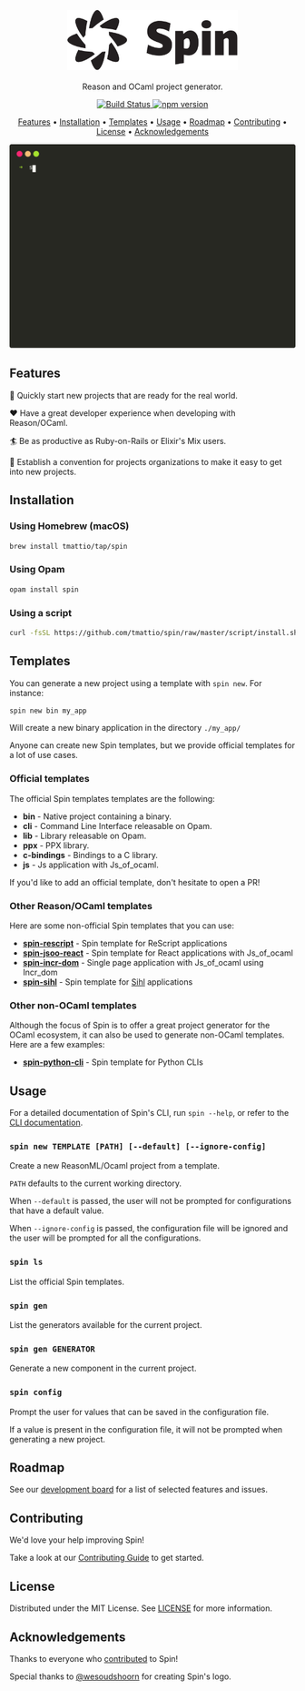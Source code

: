 <p align="center">
    <img width="300" src="https://raw.githubusercontent.com/tmattio/spin/master/doc/logo.svg?sanitize=true" alt="Logo">
  	<br><br>
    Reason and OCaml project generator.
</p>


<p align="center">
  <a href="https://github.com/tmattio/spin/actions">
    <img src="https://github.com/tmattio/spin/workflows/CI/badge.svg" alt="Build Status" />
  </a>
  <a href="https://badge.fury.io/js/%40tmattio%2Fspin">
    <img src="https://badge.fury.io/js/%40tmattio%2Fspin.svg" alt="npm version" />
  </a>
</p>

<p align="center">
  <a href="#features">Features</a> •
  <a href="#installation">Installation</a> •
  <a href="#templates">Templates</a> •
  <a href="#usage">Usage</a> •
  <a href="#roadmap">Roadmap</a> •
  <a href="#contributing">Contributing</a> •
  <a href="#license">License</a> •
  <a href="#acknowledgements">Acknowledgements</a>
</p>

<div align="center">
  <img src="https://raw.githubusercontent.com/tmattio/spin/master/doc/demo.svg?sanitize=true" alt="Demo">
</div>

## Features

🚀 Quickly start new projects that are ready for the real world.

❤️ Have a great developer experience when developing with Reason/OCaml.

🏄 Be as productive as Ruby-on-Rails or Elixir's Mix users.

🔌 Establish a convention for projects organizations to make it easy to get into new projects.

## Installation

### Using Homebrew (macOS)

```bash
brew install tmattio/tap/spin
```

### Using Opam

```bash
opam install spin
```

### Using a script

```bash
curl -fsSL https://github.com/tmattio/spin/raw/master/script/install.sh | bash
```

## Templates

You can generate a new project using a template with `spin new`. For instance:

```bash
spin new bin my_app
```

Will create a new binary application in the directory `./my_app/`

Anyone can create new Spin templates, but we provide official templates for a lot of use cases.

### Official templates

The official Spin templates templates are the following:

- **bin** - Native project containing a binary.
- **cli** - Command Line Interface releasable on Opam.
- **lib** - Library releasable on Opam.
- **ppx** - PPX library.
- **c-bindings** - Bindings to a C library.
- **js** - Js application with Js_of_ocaml.

If you'd like to add an official template, don't hesitate to open a PR!

### Other Reason/OCaml templates

Here are some non-official Spin templates that you can use:

- [**spin-rescript**](https://github.com/tmattio/spin-rescript) - Spin template for ReScript applications
- [**spin-jsoo-react**](https://github.com/tmattio/spin-jsoo-react) - Spin template for React applications with Js_of_ocaml
- [**spin-incr-dom**](https://github.com/tmattio/spin-incr-dom) - Single page application with Js_of_ocaml using Incr_dom
- [**spin-sihl**](https://github.com/oxidizing/spin-sihl) - Spin template for [Sihl](https://github.com/oxidizing/sihl) applications

### Other non-OCaml templates

Although the focus of Spin is to offer a great project generator for the OCaml ecosystem, it can also be used to generate non-OCaml templates. Here are a few examples:

- [**spin-python-cli**](https://github.com/tmattio/spin-python-cli) - Spin template for Python CLIs

## Usage

For a detailed documentation of Spin's CLI, run `spin --help`, or refer to the [CLI documentation](https://github.com/tmattio/spin/tree/master/doc/cli.md).

### `spin new TEMPLATE [PATH] [--default] [--ignore-config]`

Create a new ReasonML/Ocaml project from a template.

`PATH` defaults to the current working directory.

When `--default` is passed, the user will not be prompted for configurations that have a default value.

When `--ignore-config` is passed, the configuration file will be ignored and the user will be prompted for all the configurations.

### `spin ls`

List the official Spin templates.

### `spin gen`

List the generators available for the current project.

### `spin gen GENERATOR`

Generate a new component in the current project.

### `spin config`

Prompt the user for values that can be saved in the configuration file.

If a value is present in the configuration file, it will not be prompted when generating a new project.

## Roadmap

See our [development board](https://github.com/tmattio/spin/projects/1) for a list of selected features and issues.

## Contributing

We'd love your help improving Spin!

Take a look at our [Contributing Guide](CONTRIBUTING.md) to get started.

## License

Distributed under the MIT License. See [LICENSE](LICENSE) for more information.

## Acknowledgements

Thanks to everyone who [contributed](https://github.com/tmattio/spin/graphs/contributors) to Spin!

Special thanks to [@wesoudshoorn](https://github.com/wesoudshoorn) for creating Spin's logo.
